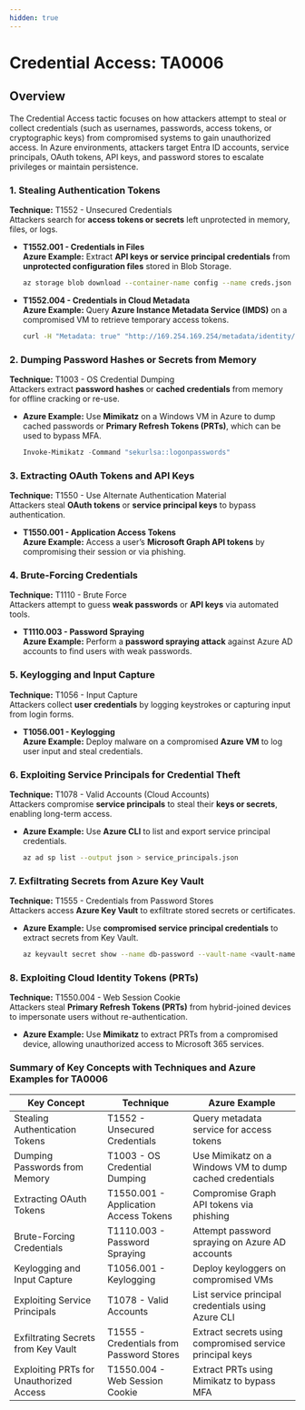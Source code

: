 ```yaml
---
hidden: true
---
```


# Credential Access: TA0006

## Overview

The Credential Access tactic focuses on how attackers attempt to steal or collect credentials (such as usernames, passwords, access tokens, or cryptographic keys) from compromised systems to gain unauthorized access. In Azure environments, attackers target Entra ID accounts, service principals, OAuth tokens, API keys, and password stores to escalate privileges or maintain persistence.

### **1. Stealing Authentication Tokens**

**Technique:** T1552 - Unsecured Credentials\
Attackers search for **access tokens or secrets** left unprotected in memory, files, or logs.

*   **T1552.001 - Credentials in Files**\
    **Azure Example:** Extract **API keys or service principal credentials** from **unprotected configuration files** stored in Blob Storage.

    ```bash
    az storage blob download --container-name config --name creds.json --file /tmp/creds.json
    ```
*   **T1552.004 - Credentials in Cloud Metadata**\
    **Azure Example:** Query **Azure Instance Metadata Service (IMDS)** on a compromised VM to retrieve temporary access tokens.

    ```bash
    curl -H "Metadata: true" "http://169.254.169.254/metadata/identity/oauth2/token?api-version=2018-02-01"
    ```

### **2. Dumping Password Hashes or Secrets from Memory**

**Technique:** T1003 - OS Credential Dumping\
Attackers extract **password hashes** or **cached credentials** from memory for offline cracking or re-use.

*   **Azure Example:** Use **Mimikatz** on a Windows VM in Azure to dump cached passwords or **Primary Refresh Tokens (PRTs)**, which can be used to bypass MFA.

    ```powershell
    Invoke-Mimikatz -Command "sekurlsa::logonpasswords"
    ```

### **3. Extracting OAuth Tokens and API Keys**

**Technique:** T1550 - Use Alternate Authentication Material\
Attackers steal **OAuth tokens** or **service principal keys** to bypass authentication.

* **T1550.001 - Application Access Tokens**\
  **Azure Example:** Access a user’s **Microsoft Graph API tokens** by compromising their session or via phishing.

### **4. Brute-Forcing Credentials**

**Technique:** T1110 - Brute Force\
Attackers attempt to guess **weak passwords** or **API keys** via automated tools.

* **T1110.003 - Password Spraying**\
  **Azure Example:** Perform a **password spraying attack** against Azure AD accounts to find users with weak passwords.

### **5. Keylogging and Input Capture**

**Technique:** T1056 - Input Capture\
Attackers collect **user credentials** by logging keystrokes or capturing input from login forms.

* **T1056.001 - Keylogging**\
  **Azure Example:** Deploy malware on a compromised **Azure VM** to log user input and steal credentials.

### **6. Exploiting Service Principals for Credential Theft**

**Technique:** T1078 - Valid Accounts (Cloud Accounts)\
Attackers compromise **service principals** to steal their **keys or secrets**, enabling long-term access.

*   **Azure Example:** Use **Azure CLI** to list and export service principal credentials.

    ```bash
    az ad sp list --output json > service_principals.json
    ```

### **7. Exfiltrating Secrets from Azure Key Vault**

**Technique:** T1555 - Credentials from Password Stores\
Attackers access **Azure Key Vault** to exfiltrate stored secrets or certificates.

*   **Azure Example:** Use **compromised service principal credentials** to extract secrets from Key Vault.

    ```bash
    az keyvault secret show --name db-password --vault-name <vault-name>
    ```

### **8. Exploiting Cloud Identity Tokens (PRTs)**

**Technique:** T1550.004 - Web Session Cookie\
Attackers steal **Primary Refresh Tokens (PRTs)** from hybrid-joined devices to impersonate users without re-authentication.

* **Azure Example:** Use **Mimikatz** to extract PRTs from a compromised device, allowing unauthorized access to Microsoft 365 services.

### **Summary of Key Concepts with Techniques and Azure Examples for TA0006**

| **Key Concept**                         | **Technique**                            | **Azure Example**                                        |
| --------------------------------------- | ---------------------------------------- | -------------------------------------------------------- |
| Stealing Authentication Tokens          | T1552 - Unsecured Credentials            | Query metadata service for access tokens                 |
| Dumping Passwords from Memory           | T1003 - OS Credential Dumping            | Use Mimikatz on a Windows VM to dump cached credentials  |
| Extracting OAuth Tokens                 | T1550.001 - Application Access Tokens    | Compromise Graph API tokens via phishing                 |
| Brute-Forcing Credentials               | T1110.003 - Password Spraying            | Attempt password spraying on Azure AD accounts           |
| Keylogging and Input Capture            | T1056.001 - Keylogging                   | Deploy keyloggers on compromised VMs                     |
| Exploiting Service Principals           | T1078 - Valid Accounts                   | List service principal credentials using Azure CLI       |
| Exfiltrating Secrets from Key Vault     | T1555 - Credentials from Password Stores | Extract secrets using compromised service principal keys |
| Exploiting PRTs for Unauthorized Access | T1550.004 - Web Session Cookie           | Extract PRTs using Mimikatz to bypass MFA                |
